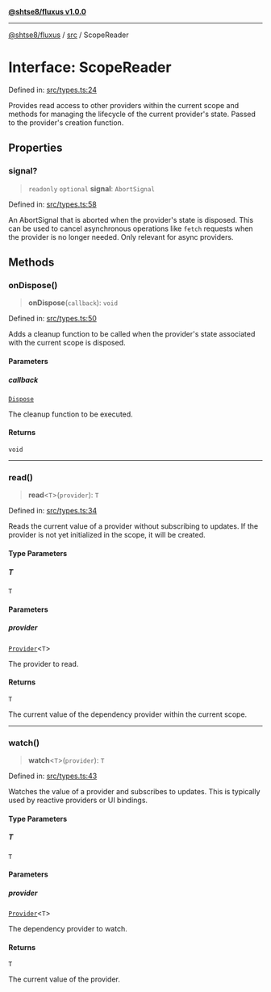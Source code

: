 [**@shtse8/fluxus v1.0.0**](../../README.md)

***

[@shtse8/fluxus](../../README.md) / [src](../README.md) / ScopeReader

# Interface: ScopeReader

Defined in: [src/types.ts:24](https://github.com/shtse8/fluxus/blob/213c71c5e98d0245d85ae1e863504b6b01882dfb/src/types.ts#L24)

Provides read access to other providers within the current scope and methods
for managing the lifecycle of the current provider's state.
Passed to the provider's creation function.

## Properties

### signal?

> `readonly` `optional` **signal**: `AbortSignal`

Defined in: [src/types.ts:58](https://github.com/shtse8/fluxus/blob/213c71c5e98d0245d85ae1e863504b6b01882dfb/src/types.ts#L58)

An AbortSignal that is aborted when the provider's state is disposed.
This can be used to cancel asynchronous operations like `fetch` requests
when the provider is no longer needed.
Only relevant for async providers.

## Methods

### onDispose()

> **onDispose**(`callback`): `void`

Defined in: [src/types.ts:50](https://github.com/shtse8/fluxus/blob/213c71c5e98d0245d85ae1e863504b6b01882dfb/src/types.ts#L50)

Adds a cleanup function to be called when the provider's state
associated with the current scope is disposed.

#### Parameters

##### callback

[`Dispose`](../type-aliases/Dispose.md)

The cleanup function to be executed.

#### Returns

`void`

***

### read()

> **read**\<`T`\>(`provider`): `T`

Defined in: [src/types.ts:34](https://github.com/shtse8/fluxus/blob/213c71c5e98d0245d85ae1e863504b6b01882dfb/src/types.ts#L34)

Reads the current value of a provider without subscribing to updates.
If the provider is not yet initialized in the scope, it will be created.

#### Type Parameters

##### T

`T`

#### Parameters

##### provider

[`Provider`](../type-aliases/Provider.md)\<`T`\>

The provider to read.

#### Returns

`T`

The current value of the dependency provider within the current scope.

***

### watch()

> **watch**\<`T`\>(`provider`): `T`

Defined in: [src/types.ts:43](https://github.com/shtse8/fluxus/blob/213c71c5e98d0245d85ae1e863504b6b01882dfb/src/types.ts#L43)

Watches the value of a provider and subscribes to updates.
This is typically used by reactive providers or UI bindings.

#### Type Parameters

##### T

`T`

#### Parameters

##### provider

[`Provider`](../type-aliases/Provider.md)\<`T`\>

The dependency provider to watch.

#### Returns

`T`

The current value of the provider.
